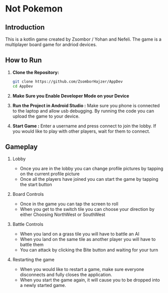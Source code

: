 # Not Pokemon

## Introduction
This is a kotlin game created by Zsombor / Yohan and Nefeli. The game is a multiplayer board game for andriod devices.

## How to Run
1. **Clone the Repository:**
    ```sh
    git clone https://github.com/ZsomborHajzer/AppDev
    cd AppDev
    ```

2. **Make Sure you Enable Developer Mode on your Device**

3. **Run the Project in Android Studio :**
    Make sure you phone is connected to the laptop and allow usb debugging. 
    By running the code you can upload the game to your device.
4. **Start Game :**
    Enter a username  and press connect to join the lobby.
    If you would like to play with other players, wait for them to connect.


## Gameplay
1. Lobby
   - Once you are in the lobby you can change profile pictures by tapping on the current profile picture
   - Once all the players have joined you can start the game by tapping the start button

2. Board Controls 
   - Once in the game you can tap the screen to roll
   - When you get to the switch tile you can choose your direction by either Choosing NorthWest or SouthWest
   
3. Battle Controls
   - When you land on a grass tile you will have to battle an AI
   - When you land on the same tile as another player you will have to battle them
   - You can attack by clicking the Bite button and waiting for your turn

4. Restarting the game
    - When you would like to restart a game, make sure everyone disconnects and fully closes the application. 
    - When you start the game again, it will cause you to be dropped into a newly started game.
